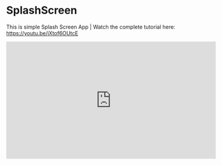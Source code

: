 # SplashScreen
This is simple Splash Screen App | Watch the complete tutorial here: https://youtu.be/jXtof6OUtcE
<iframe width="560" height="315" src="https://www.youtube.com/embed/jXtof6OUtcE" frameborder="0" allow="autoplay; encrypted-media" allowfullscreen></iframe>

